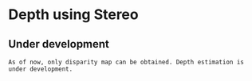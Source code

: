 # Depth using Stereo

## Under development
    As of now, only disparity map can be obtained. Depth estimation is under development.
